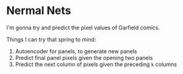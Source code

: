 # Nermal Nets

I'm gonna try and predict the pixel values of Garfield comics.

Things I can try that spring to mind:

1. Autoencoder for panels, to generate new panels
2. Predict final panel pixels given the opening two panels
3. Predict the next column of pixels given the preceding `k` columns
